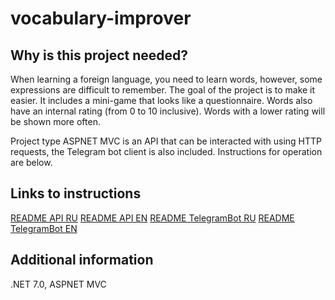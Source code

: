 # vocabulary-improver

## Why is this project needed?
When learning a foreign language, you need to learn words, however, some expressions are difficult to remember. The goal of the project is to make it easier. It includes a mini-game that looks like a questionnaire. Words also have an internal rating (from 0 to 10 inclusive). Words with a lower rating will be shown more often.

Project type ASPNET MVC is an API that can be interacted with using HTTP requests, the Telegram bot client is also included. Instructions for operation are below.

## Links to instructions
[README API RU](ReadMeFiles\README_API_RU.md)
[README API EN](ReadMeFiles\README_API_EN.md)
[README TelegramBot RU](ReadMeFiles\README_TelegramBot_RU.md)
[README TelegramBot EN](ReadMeFiles\README_TelegramBot_EN.md)

## Additional information
.NET 7.0, ASPNET MVC